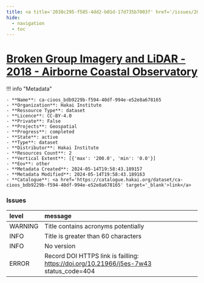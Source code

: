 ```yaml
---
title: <a title='2038c295-f585-4dd2-b01d-17d735b7003f' href='/issues/2038c295-f585-4dd2-b01d-17d735b7003f/' target='_blank'>Broken Group Imagery and LiDAR - 2018 - Airborne Coastal Observatory</a>
hide:
  - navigation
  - toc
---
```


# <a title='2038c295-f585-4dd2-b01d-17d735b7003f' href='/issues/2038c295-f585-4dd2-b01d-17d735b7003f/' target='_blank'>Broken Group Imagery and LiDAR - 2018 - Airborne Coastal Observatory</a>

<div id='map'></div>

!!! info "Metadata"
    
    - **Name**: ca-cioos_bdb9229b-f594-40df-994e-e52e8a678165 
    - **Organization**: Hakai Institute 
    - **Ressource Type**: dataset 
    - **Licence**: CC-BY-4.0 
    - **Private**: False 
    - **Projects**: Geospatial 
    - **Progress**: completed 
    - **State**: active 
    - **Type**: dataset 
    - **Distributor**: Hakai Institute 
    - **Resources Count**: 2 
    - **Vertical Extent**: [{'max': '200.0', 'min': '0.0'}] 
    - **Eov**: other 
    - **Metadata Created**: 2024-05-14T19:58:43.189157 
    - **Metadata Modified**: 2024-05-14T19:58:43.189163 
    - **Catalogue**: <a href='https://catalogue.hakai.org/dataset/ca-cioos_bdb9229b-f594-40df-994e-e52e8a678165' target='_blank'>link</a> 

### Issues

| level   | message                                                                               |
|:--------|:--------------------------------------------------------------------------------------|
| WARNING | Title contains acronyms potentially                                                   |
| INFO    | Title is greater than 60 characters                                                   |
| INFO    | No version                                                                            |
| ERROR   | Record DOI HTTPS link is failling: https://doi.org/10.21966/j5es-7w43 status_code=404 |

<script>
   document.addEventListener("DOMContentLoaded", function() {
    var map = L.map('map').setView([51.505, -125.09], 5);
    L.tileLayer('https://tile.openstreetmap.org/{z}/{x}/{y}.png', {
        maxZoom: 19,
        attribution: '&copy; <a href="http://www.openstreetmap.org/copyright">OpenStreetMap</a>'
    }).addTo(map);
    var geojsonFeature = {
        "type": "Feature",
        "properties": {
            "name" : "<a title='2038c295-f585-4dd2-b01d-17d735b7003f' href='/issues/2038c295-f585-4dd2-b01d-17d735b7003f/' target='_blank'>Broken Group Imagery and LiDAR - 2018 - Airborne Coastal Observatory</a>"
        },
        "geometry": {'type': 'Polygon', 'coordinates': [[[-125.4, 48.9], [-125.4, 48.85], [-125.3, 48.83], [-125.2, 48.79], [-125.2, 48.8], [-125.2, 48.85], [-125.2, 48.93], [-125.3, 48.95], [-125.3, 48.97], [-125.3, 48.98], [-125.3, 48.96], [-125.3, 48.96], [-125.4, 48.9]]]}
    }
    L.geoJSON(geojsonFeature).addTo(map);
   })
</script>